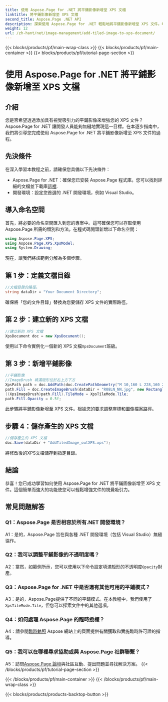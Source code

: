 ```yaml
---
title: 使用 Aspose.Page for .NET 將平鋪影像新增至 XPS 文檔
linktitle: 將平鋪影像新增至 XPS 文檔
second_title: Aspose.Page .NET API
description: 探索使用 Aspose.Page for .NET 輕鬆地將平鋪影像新增至 XPS 文件。增強視覺吸引力並創建令人驚嘆的文件。
weight: 12
url: /zh-hant/net/image-management/add-tiled-image-to-xps-document/
---
```


{{< blocks/products/pf/main-wrap-class >}}
{{< blocks/products/pf/main-container >}}
{{< blocks/products/pf/tutorial-page-section >}}

# 使用 Aspose.Page for .NET 將平鋪影像新增至 XPS 文檔

## 介紹

您是否希望透過添加具有視覺吸引力的平鋪影像來增強您的 XPS 文件？ Aspose.Page for .NET 讓開發人員能夠無縫地實現這一目標。在本逐步指南中，我們將引導您完成使用 Aspose.Page for .NET 將平鋪影像新增至 XPS 文件的過程。

## 先決條件

在深入學習本教程之前，請確保您具備以下先決條件：

-  Aspose.Page for .NET：確保您已安裝 Aspose.Page 程式庫。您可以找到詳細的文檔並下載庫[這裡](https://reference.aspose.com/page/net/).
- 開發環境：設定您首選的 .NET 開發環境，例如 Visual Studio。

## 導入命名空間

首先，將必要的命名空間匯入到您的專案中。這可確保您可以存取使用 Aspose.Page 所需的類別和方法。在程式碼開頭新增以下命名空間：

```csharp
using Aspose.Page.XPS;
using Aspose.Page.XPS.XpsModel;
using System.Drawing;
```

現在，讓我們將該範例分解為多個步驟。

## 第 1 步：定義文檔目錄

```csharp
//文檔目錄的路徑。
string dataDir = "Your Document Directory";
```

確保將「您的文件目錄」替換為您要儲存 XPS 文件的實際路徑。

## 第 2 步：建立新的 XPS 文檔

```csharp
//建立新的 XPS 文檔
XpsDocument doc = new XpsDocument();
```

使用以下命令實例化一個新的 XPS 文檔`XpsDocument`班級。

## 第 3 步：新增平鋪影像

```csharp
//平鋪影像
//ImageBrush 填滿矩形位於右上方下方
XpsPath path = doc.AddPath(doc.CreatePathGeometry("M 10,160 L 228,160 228,305 10,305"));
path.Fill = doc.CreateImageBrush(dataDir + "R08LN_NN.jpg", new RectangleF(0f, 0f, 128f, 96f), new RectangleF(0f, 0f, 64f, 48f));
((XpsImageBrush)path.Fill).TileMode = XpsTileMode.Tile;
path.Fill.Opacity = 0.5f;
```

此步驟將平鋪影像新增至 XPS 文件。根據您的要求調整座標和圖像檔案路徑。

## 步驟 4：儲存產生的 XPS 文檔

```csharp
//儲存產生的 XPS 文檔
doc.Save(dataDir + "AddTiledImage_outXPS.xps");
```

將修改後的XPS文檔儲存到指定目錄。

## 結論

恭喜！您已成功學習如何使用 Aspose.Page for .NET 將平鋪圖像新增至 XPS 文件。這個簡單而強大的功能使您可以輕鬆增強文件的視覺吸引力。

## 常見問題解答

### Q1：Aspose.Page 是否相容於所有.NET 開發環境？

A1：是的，Aspose.Page 旨在與各種 .NET 開發環境（包括 Visual Studio）無縫協作。

### Q2：我可以調整平鋪影像的不透明度嗎？

A2：當然，如範例所示，您可以使用以下命令設定填滿矩形的不透明度`Opacity`財產。

### Q3：Aspose.Page for .NET 中是否還有其他可用的平鋪模式？

 A3：是的，Aspose.Page提供了不同的平鋪模式。在本教程中，我們使用了`XpsTileMode.Tile`，但您可以探索文件中的其他選項。

### Q4：如何處理 Aspose.Page 的臨時授權？

 A4：請參閱[臨時執照](https://purchase.aspose.com/temporary-license/) Aspose 網站上的頁面提供有關獲取和實施臨時許可證的指導。

### Q5：我可以在哪裡尋求協助或與 Aspose.Page 社群聯繫？

 A5：訪問[Aspose.Page 論壇](https://forum.aspose.com/c/page/39)與社區互動、提出問題並尋找解決方案。
{{< /blocks/products/pf/tutorial-page-section >}}

{{< /blocks/products/pf/main-container >}}
{{< /blocks/products/pf/main-wrap-class >}}

{{< blocks/products/products-backtop-button >}}
